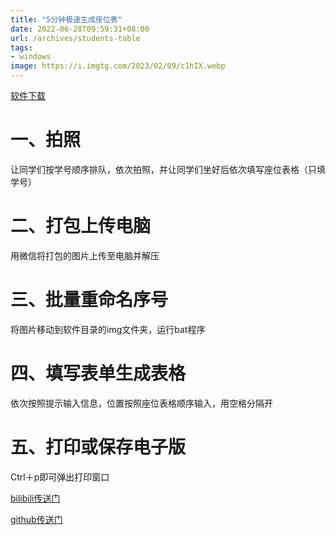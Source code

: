 ```yaml
---
title: "5分钟极速生成座位表"
date: 2022-06-28T09:59:31+08:00
url: /archives/students-table
tags: 
- windows
image: https://i.imgtg.com/2023/02/09/c1hIX.webp
---
```


[软件下载](https://ybygjylj.lanzouf.com/izQaB0719g2b)

# 一、拍照
让同学们按学号顺序排队，依次拍照，并让同学们坐好后依次填写座位表格（只填学号）
# 二、打包上传电脑
用微信将打包的图片上传至电脑并解压
# 三、批量重命名序号
将图片移动到软件目录的img文件夹，运行bat程序
# 四、填写表单生成表格
依次按照提示输入信息，位置按照座位表格顺序输入，用空格分隔开
# 五、打印或保存电子版
Ctrl＋p即可弹出打印窗口

[bilibili传送门](https://www.bilibili.com/video/BV1FN4y1g7HQ/)

[github传送门](https://hub.fgit.ml/stepbystepcode/students-table)
